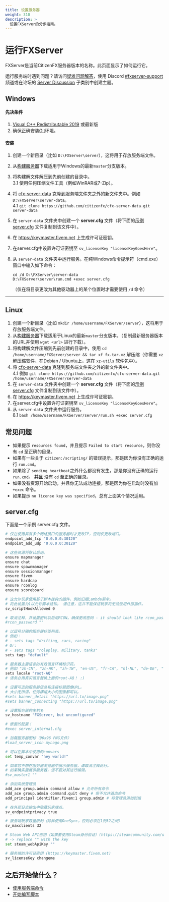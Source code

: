 ```yaml
---
title: 设置服务器
weight: 310
description: >
  设置FXServer的分步指南。
---
```


运行FXServer
================

FXServer是当前CitizenFX服务器版本的名称。此页面显示了如何运行它。

运行服务端时遇到问题？请访问[疑难问题解答][server-issues]，使用 Discord [#fxserver-support][fxserver-support] 频道或在论坛的 [Server Discussion][fxserver-support-category] 子类别中创建主题。

Windows
-------

#### 先决条件
1. [Visual C++ Redistributable 2019][vcredist] 或最新版
2. 确保正确安装[Git][git-scm]环境。

#### 安装
1. 创建一个新目录（比如 `D:\FXServer\server`），这将用于存放服务端文件。
2. 从[构建服务器][windows-artifacts]下载适用于Windows的最新`master`分支版本。
3. 将构建解文件解压到先前创建的目录中。
  <br>3.1 使用任何压缩文件工具（例如WinRAR或7-Zip）。
4. 将 [cfx-server-data][server-data] 克隆到服务端文件夹之外的新文件夹中。例如 `D:\FXServer\server-data`。
  <br>4.1 `git clone https://github.com/citizenfx/cfx-server-data.git server-data`
5. 在 `server-data` 文件夹中创建一个 **server.cfg** 文件（将下面的[示例 server.cfg](#servercfgexample) 文件复制到该文件中）。
6. 在 <https://keymaster.fivem.net> 上生成许可证密钥。
7. 在server.cfg中设置许可证密钥至 `sv_licenseKey "licenseKeyGoesHere"`。
8. 从 `server-data` 文件夹中运行服务。在纯Windows命令提示符（cmd.exe）窗口中输入如下命令：
    ```dos
    cd /d D:\FXServer\server-data
    D:\FXServer\server\run.cmd +exec server.cfg
    ```

    （仅在将目录更改为其他驱动器上的某个位置时才需要使用 `/d` 命令）

---

Linux
-----
1. 创建一个新目录（比如 `mkdir /home/username/FXServer/server`），这将用于存放服务端文件。
2. 从[构建服务器][linux-artifacts]下载适用于Linux的最新`master`分支版本。（复制最新服务器版本的URL并使用 `wget <url>` 进行下载）。
3. 将构建解文件压缩到先前创建的目录中，使用 `cd /home/username/FXServer/server && tar xf fx.tar.xz` 解压缩（你需要 `xz` 解压缩软件，在Debian / Ubuntu上，这在 `xz-utils` 软件包中）。
4. 将 [cfx-server-data][server-data] 克隆到服务端文件夹之外的新文件夹中。
  <br>4.1 例如 `git clone https://github.com/citizenfx/cfx-server-data.git /home/username/FXServer/server-data`
5. 在 `server-data` 文件夹中创建一个 **server.cfg** 文件（将下面的[示例 server.cfg](#servercfgexample) 文件复制到该文件中）。
6. 在 <https://keymaster.fivem.net> 上生成许可证密钥。
7. 在server.cfg中设置许可证密钥至 `sv_licenseKey "licenseKeyGoesHere"`。
8. 从 `server-data` 文件夹中运行服务。
  <br>8.1 `bash /home/username/FXServer/server/run.sh +exec server.cfg`

常见问题
---------------

- 如果提示 `resources found`，并且提示 `Failed to start resource`，则你没有 `cd` 至正确的目录。
- 如果有一些关于 `citizen:/scripting/` 的错误提示，那是因为你没有正确的运行 `run.cmd`。
- 如果除了 `sending heartbeat`之外什么都没有发生，那是你没有正确的运行 `run.cmd`。 **并且** 没有 `cd` 至正确的目录。
- 如果没有资源开始启动，并且你无法成功连接，那是因为你在启动时没有加 `+exec` 命令。
- 如果提示 `no license key was specified`，总有上面某个情况适用。

<a name="servercfgexample"></a>server.cfg
----------

下面是一个示例 server.cfg 文件。

```sh
# 仅在使用具有多个网络接口的服务器时才更改IP，否则仅更改端口。
endpoint_add_tcp "0.0.0.0:30120"
endpoint_add_udp "0.0.0.0:30120"

# 这些资源将默认启动。
ensure mapmanager
ensure chat
ensure spawnmanager
ensure sessionmanager
ensure fivem
ensure hardcap
ensure rconlog
ensure scoreboard

# 这允许玩家使用基于脚本挂钩的插件，例如旧版Lambda菜单。
# 将此设置为1以允许脚本挂钩。 请注意，这并不能保证玩家将无法使用外部插件。
sv_scriptHookAllowed 0

# 取消注释，并设置密码以启用RCON。确保更改密码 - it should look like rcon_password "YOURPASSWORD"
#rcon_password ""

# 以逗号分隔的服务器标签列表。
# 例如：
# - sets tags "drifting, cars, racing"
# Or:
# - sets tags "roleplay, military, tanks"
sets tags "default"

# 服务器主要语言的有效语言环境标识符。
# 例如 "zh-CN", "zh-HK", "zh-TW", "en-US", "fr-CA", "nl-NL", "de-DE", "en-GB", "pt-BR"
sets locale "root-AQ" 
# 请务必用真实语言替换上面的root-AQ！ :)

# 设置可选的服务器信息和连接标题图像URL。
# 大小无所谓，任何横幅大小的图像都可以。
#sets banner_detail "https://url.to/image.png"
#sets banner_connecting "https://url.to/image.png"

# 设置服务器的主机名
sv_hostname "FXServer, but unconfigured"

# 嵌套的配置！
#exec server_internal.cfg

# 加载服务器图标（96x96 PNG文件）
#load_server_icon myLogo.png

# 可以在脚本中使用的convars
set temp_convar "hey world!"

# 如果您不想在服务器浏览器中展示服务器，请取消注释此行。
# 如果确实要展示服务器，请不要对其进行编辑。
#sv_master1 ""

# 添加系统管理员
add_ace group.admin command allow # 允许所有命令
add_ace group.admin command.quit deny # 但不允许退出命令
add_principal identifier.fivem:1 group.admin # 将管理员添加到组

# 在外部日志输出中隐藏玩家端点。
sv_endpointprivacy true

# 服务端玩家数量限制（除非使用OneSync，否则必须在1到32之间）
sv_maxclients 32

# Steam Web API密钥（如果要使用Steam身份验证）(https://steamcommunity.com/dev/apikey)
# -> replace "" with the key
set steam_webApiKey ""

# 服务端的许可证密钥 (https://keymaster.fivem.net)
sv_licenseKey changeme
```

之后开始做什么？
------------

- [使用服务端命令][server-commands]
- [开始编写脚本][scripting-introduction]

[windows-artifacts]: https://runtime.fivem.net/artifacts/fivem/build_server_windows/master/
[linux-artifacts]: https://runtime.fivem.net/artifacts/fivem/build_proot_linux/master/
[server-data]: https://github.com/citizenfx/cfx-server-data

[vcredist]: https://aka.ms/vs/16/release/VC_redist.x64.exe
[winrar]: https://www.rarlab.com/download.htm
[7zip]: https://www.7-zip.org/download.html
[git-scm]: https://git-scm.com/download/win

[server-issues]: /docs/support/server-issues
[server-commands]: /docs/server-manual/server-commands
[scripting-introduction]: /docs/scripting-manual/introduction

[fxserver-support]: https://discord.gg/UwvVgsJ
[fxserver-support-category]: https://forum.fivem.net/c/server-development/server-discussion
